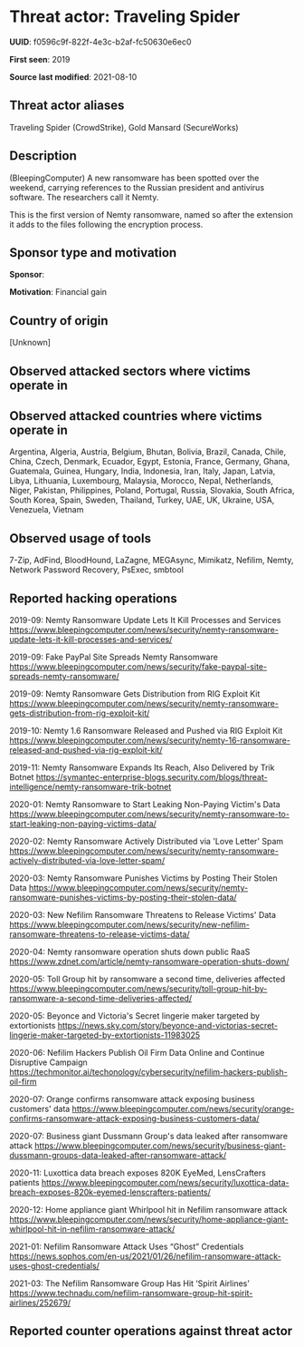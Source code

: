 # Threat actor: Traveling Spider

**UUID**: f0596c9f-822f-4e3c-b2af-fc50630e6ec0

**First seen**: 2019

**Source last modified**: 2021-08-10

## Threat actor aliases

Traveling Spider (CrowdStrike), Gold Mansard (SecureWorks)

## Description

(BleepingComputer) A new ransomware has been spotted over the weekend, carrying references to the Russian president and antivirus software. The researchers call it Nemty.

This is the first version of Nemty ransomware, named so after the extension it adds to the files following the encryption process.

## Sponsor type and motivation

**Sponsor**: 

**Motivation**: Financial gain


## Country of origin

[Unknown]

## Observed attacked sectors where victims operate in



## Observed attacked countries where victims operate in

Argentina, Algeria, Austria, Belgium, Bhutan, Bolivia, Brazil, Canada, Chile, China, Czech, Denmark, Ecuador, Egypt, Estonia, France, Germany, Ghana, Guatemala, Guinea, Hungary, India, Indonesia, Iran, Italy, Japan, Latvia, Libya, Lithuania, Luxembourg, Malaysia, Morocco, Nepal, Netherlands, Niger, Pakistan, Philippines, Poland, Portugal, Russia, Slovakia, South Africa, South Korea, Spain, Sweden, Thailand, Turkey, UAE, UK, Ukraine, USA, Venezuela, Vietnam

## Observed usage of tools

7-Zip, AdFind, BloodHound, LaZagne, MEGAsync, Mimikatz, Nefilim, Nemty, Network Password Recovery, PsExec, smbtool

## Reported hacking operations

2019-09: Nemty Ransomware Update Lets It Kill Processes and Services
https://www.bleepingcomputer.com/news/security/nemty-ransomware-update-lets-it-kill-processes-and-services/

2019-09: Fake PayPal Site Spreads Nemty Ransomware
https://www.bleepingcomputer.com/news/security/fake-paypal-site-spreads-nemty-ransomware/

2019-09: Nemty Ransomware Gets Distribution from RIG Exploit Kit
https://www.bleepingcomputer.com/news/security/nemty-ransomware-gets-distribution-from-rig-exploit-kit/

2019-10: Nemty 1.6 Ransomware Released and Pushed via RIG Exploit Kit
https://www.bleepingcomputer.com/news/security/nemty-16-ransomware-released-and-pushed-via-rig-exploit-kit/

2019-11: Nemty Ransomware Expands Its Reach, Also Delivered by Trik Botnet
https://symantec-enterprise-blogs.security.com/blogs/threat-intelligence/nemty-ransomware-trik-botnet

2020-01: Nemty Ransomware to Start Leaking Non-Paying Victim's Data
https://www.bleepingcomputer.com/news/security/nemty-ransomware-to-start-leaking-non-paying-victims-data/

2020-02: Nemty Ransomware Actively Distributed via 'Love Letter' Spam
https://www.bleepingcomputer.com/news/security/nemty-ransomware-actively-distributed-via-love-letter-spam/

2020-03: Nemty Ransomware Punishes Victims by Posting Their Stolen Data
https://www.bleepingcomputer.com/news/security/nemty-ransomware-punishes-victims-by-posting-their-stolen-data/

2020-03: New Nefilim Ransomware Threatens to Release Victims' Data
https://www.bleepingcomputer.com/news/security/new-nefilim-ransomware-threatens-to-release-victims-data/

2020-04: Nemty ransomware operation shuts down public RaaS
https://www.zdnet.com/article/nemty-ransomware-operation-shuts-down/

2020-05: Toll Group hit by ransomware a second time, deliveries affected
https://www.bleepingcomputer.com/news/security/toll-group-hit-by-ransomware-a-second-time-deliveries-affected/

2020-05: Beyonce and Victoria's Secret lingerie maker targeted by extortionists
https://news.sky.com/story/beyonce-and-victorias-secret-lingerie-maker-targeted-by-extortionists-11983025

2020-06: Nefilim Hackers Publish Oil Firm Data Online and Continue Disruptive Campaign
https://techmonitor.ai/techonology/cybersecurity/nefilim-hackers-publish-oil-firm

2020-07: Orange confirms ransomware attack exposing business customers' data
https://www.bleepingcomputer.com/news/security/orange-confirms-ransomware-attack-exposing-business-customers-data/

2020-07: Business giant Dussmann Group's data leaked after ransomware attack
https://www.bleepingcomputer.com/news/security/business-giant-dussmann-groups-data-leaked-after-ransomware-attack/

2020-11: Luxottica data breach exposes 820K EyeMed, LensCrafters patients
https://www.bleepingcomputer.com/news/security/luxottica-data-breach-exposes-820k-eyemed-lenscrafters-patients/

2020-12: Home appliance giant Whirlpool hit in Nefilim ransomware attack
https://www.bleepingcomputer.com/news/security/home-appliance-giant-whirlpool-hit-in-nefilim-ransomware-attack/

2021-01: Nefilim Ransomware Attack Uses “Ghost” Credentials
https://news.sophos.com/en-us/2021/01/26/nefilim-ransomware-attack-uses-ghost-credentials/

2021-03: The Nefilim Ransomware Group Has Hit ‘Spirit Airlines’
https://www.technadu.com/nefilim-ransomware-group-hit-spirit-airlines/252679/

## Reported counter operations against threat actor





